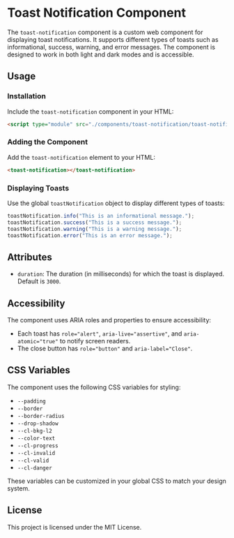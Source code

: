 # Toast Notification Component

The `toast-notification` component is a custom web component for displaying toast notifications. It supports different types of toasts such as informational, success, warning, and error messages. The component is designed to work in both light and dark modes and is accessible.

## Usage

### Installation

Include the `toast-notification` component in your HTML:

```html
<script type="module" src="./components/toast-notification/toast-notification.js"></script>
```

### Adding the Component

Add the `toast-notification` element to your HTML:

```html
<toast-notification></toast-notification>
```

### Displaying Toasts

Use the global `toastNotification` object to display different types of toasts:

```javascript
toastNotification.info("This is an informational message.");
toastNotification.success("This is a success message.");
toastNotification.warning("This is a warning message.");
toastNotification.error("This is an error message.");
```

## Attributes

- `duration`: The duration (in milliseconds) for which the toast is displayed. Default is `3000`.

## Accessibility

The component uses ARIA roles and properties to ensure accessibility:
- Each toast has `role="alert"`, `aria-live="assertive"`, and `aria-atomic="true"` to notify screen readers.
- The close button has `role="button"` and `aria-label="Close"`.

## CSS Variables

The component uses the following CSS variables for styling:

- `--padding`
- `--border`
- `--border-radius`
- `--drop-shadow`
- `--cl-bkg-l2`
- `--color-text`
- `--cl-progress`
- `--cl-invalid`
- `--cl-valid`
- `--cl-danger`

These variables can be customized in your global CSS to match your design system.

## License

This project is licensed under the MIT License.
